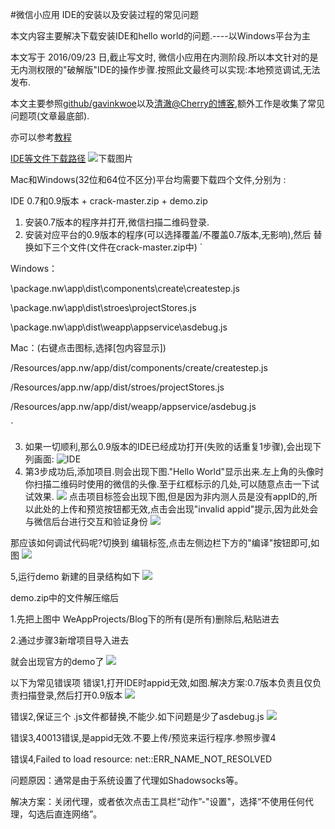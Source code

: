 #微信小应用 IDE的安装以及安装过程的常见问题

本文内容主要解决下载安装IDE和hello world的问题.----以Windows平台为主

本文写于 2016/09/23 日,截止写文时, 微信小应用在内测阶段.所以本文针对的是无内测权限的"破解版"IDE的操作步骤.按照此文最终可以实现:本地预览调试,无法发布.

本文主要参照[github/gavinkwoe](https://github.com/gavinkwoe/weapp-ide-crack)以及[清澈@Cherry的博客](http://blog.csdn.net/nihaoqiulinhe/article/details/52634056),额外工作是收集了常见问题项(文章最底部).

亦可以参考[教程](http://wxopen.notedown.cn/)

[IDE等文件下载路径](https://pan.baidu.com/s/1c21aS0o)
![下载图片](http://upload-images.jianshu.io/upload_images/1355213-a491cad72179e0e3.png?imageMogr2/auto-orient/strip%7CimageView2/2/w/1240)

Mac和Windows(32位和64位不区分)平台均需要下载四个文件,分别为 :

IDE 0.7和0.9版本 + crack-master.zip + demo.zip



1. 安装0.7版本的程序并打开,微信扫描二维码登录.
2. 安装对应平台的0.9版本的程序(可以选择覆盖/不覆盖0.7版本,无影响),然后 替换如下三个文件(文件在crack-master.zip中)
`

Windows：

\package.nw\app\dist\components\create\createstep.js

\package.nw\app\dist\stroes\projectStores.js

\package.nw\app\dist\weapp\appservice\asdebug.js

Mac：(右键点击图标,选择[包内容显示])

/Resources/app.nw/app/dist/components/create/createstep.js

/Resources/app.nw/app/dist/stroes/projectStores.js

/Resources/app.nw/app/dist/weapp/appservice/asdebug.js

`

3. 如果一切顺利,那么0.9版本的IDE已经成功打开(失败的话重复1步骤),会出现下列画面:
![ IDE ](http://upload-images.jianshu.io/upload_images/1355213-332d44216451a01c.png?imageMogr2/auto-orient/strip%7CimageView2/2/w/1240)
4. 第3步成功后,添加项目.则会出现下图."Hello World"显示出来.左上角的头像时你扫描二维码时使用的微信的头像.至于红框标示的几处,可以随意点击一下试试效果.
![](http://upload-images.jianshu.io/upload_images/1355213-b98f16af64cf1386.png?imageMogr2/auto-orient/strip%7CimageView2/2/w/1240)
点击项目标签会出现下图,但是因为非内测人员是没有appID的,所以此处的上传和预览按钮都无效,点击会出现"invalid appid"提示,因为此处会与微信后台进行交互和验证身份
![](http://upload-images.jianshu.io/upload_images/1355213-3e5ecc941af5bb78.png?imageMogr2/auto-orient/strip%7CimageView2/2/w/1240)

那应该如何调试代码呢?切换到 编辑标签,点击左侧边栏下方的"编译"按钮即可,如图
![](http://upload-images.jianshu.io/upload_images/1355213-905b365ca001a022.png?imageMogr2/auto-orient/strip%7CimageView2/2/w/1240)

5,运行demo
新建的目录结构如下
![](http://upload-images.jianshu.io/upload_images/1355213-97088bbdf45a6cab.png?imageMogr2/auto-orient/strip%7CimageView2/2/w/1240)

demo.zip中的文件解压缩后 

1.先把上图中 WeAppProjects/Blog下的所有(是所有)删除后,粘贴进去

2.通过步骤3新增项目导入进去

就会出现官方的demo了
![](http://upload-images.jianshu.io/upload_images/1355213-85a8f1510a8ce702.png?imageMogr2/auto-orient/strip%7CimageView2/2/w/1240)



以下为常见错误项
错误1,打开IDE时appid无效,如图.解决方案:0.7版本负责且仅负责扫描登录,然后打开0.9版本
![](http://upload-images.jianshu.io/upload_images/1355213-34dced6fecc824dd.png?imageMogr2/auto-orient/strip%7CimageView2/2/w/1240)

错误2,保证三个  .js文件都替换,不能少.如下问题是少了asdebug.js
![](http://upload-images.jianshu.io/upload_images/1355213-4fb78347ef614cb5.png?imageMogr2/auto-orient/strip%7CimageView2/2/w/1240)

错误3,40013错误,是appid无效.不要上传/预览来运行程序.参照步骤4

错误4,Failed to load resource: net::ERR_NAME_NOT_RESOLVED

问题原因：通常是由于系统设置了代理如Shadowsocks等。

解决方案：关闭代理，或者依次点击工具栏“动作”-"设置"，选择“不使用任何代理，勾选后直连网络”。
